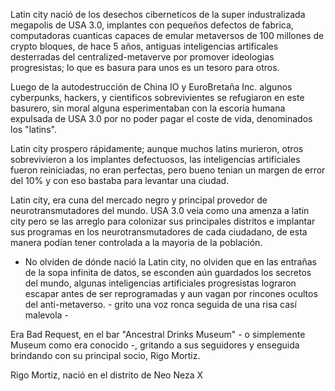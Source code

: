 Latin city nació de los desechos ciberneticos de la super industralizada megapolis de USA 3.0,
implantes con pequeños defectos de fabrica, computadoras cuanticas capaces de emular
metaversos de 100 millones de crypto bloques, de hace 5 años, antiguas inteligencias artificales
desterradas del centralized-metaverve por promover ideologias progresistas;
lo que es basura para unos es un tesoro para otros.

Luego de la autodestrucción de China IO y EuroBretaña Inc. algunos cyberpunks, hackers,
y cientificos sobrevivientes se refugiaron en este basurero, sin moral alguna esperimentaban
con la escoria humana expulsada de USA 3.0 por no poder pagar el coste de vida,
denominados los "latins".

Latin city prospero rápidamente; aunque muchos latins murieron, otros
sobrevivieron a los implantes defectuosos, las inteligencias artificiales fueron reiniciadas,
no eran perfectas, pero bueno tenian un margen de error del 10% y con eso bastaba para
levantar una ciudad.

Latin city, era cuna del mercado negro y principal provedor de neurotransmutadores del mundo.
USA 3.0 veia como una amenza a latin city pero se las arreglo para colonizar sus principales
distritos e implantar sus programas en los neurotransmutadores de cada ciudadano,
de esta manera podían tener controlada a la mayoria de la población.

- No olviden de dónde nació la Latin city, no olviden que en las entrañas de la sopa infinita de datos, se esconden aún guardados los secretos del mundo, algunas inteligencias artificiales progresistas lograron escapar antes de ser reprogramadas y aun vagan por rincones ocultos del anti-metaverso. - grito una voz ronca seguida de una risa casí malevola -

Era Bad Request, en el bar "Ancestral Drinks Museum" - o simplemente Museum como era conocido -,
gritando a sus seguidores y enseguida brindando con su principal socio, Rigo Mortiz.

Rigo Mortiz, nació en el distrito de Neo Neza X






